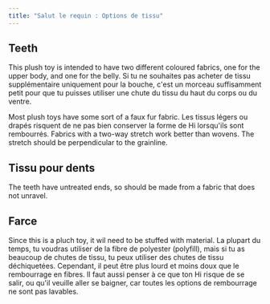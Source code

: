 ```yaml
---
title: "Salut le requin : Options de tissu"
---
```


## Teeth

This plush toy is intended to have two different coloured fabrics, one for the upper body, and one for the belly. Si tu ne souhaites pas acheter de tissu supplémentaire uniquement pour la bouche, c'est un morceau suffisamment petit pour que tu puisses utiliser une chute du tissu du haut du corps ou du ventre.

Most plush toys have some sort of a faux fur fabric. Les tissus légers ou drapés risquent de ne pas bien conserver la forme de Hi lorsqu'ils sont rembourrés. Fabrics with a two-way stretch work better than wovens. The stretch should be perpendicular to the grainline.

## Tissu pour dents

The teeth have untreated ends, so should be made from a fabric that does not unravel.

## Farce

Since this is a pluch toy, it wil need to be stuffed with material. La plupart du temps, tu voudras utiliser de la fibre de polyester (polyfill), mais si tu as beaucoup de chutes de tissu, tu peux utiliser des chutes de tissu déchiquetées. Cependant, il peut être plus lourd et moins doux que le rembourrage en fibres. Il faut aussi penser à ce que ton Hi risque de se salir, ou qu'il veuille aller se baigner, car toutes les options de rembourrage ne sont pas lavables.
